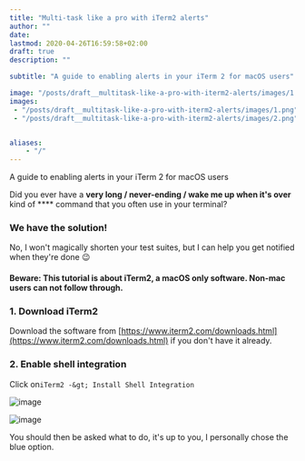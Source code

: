 ```yaml
---
title: "Multi-task like a pro with iTerm2 alerts"
author: ""
date: 
lastmod: 2020-04-26T16:59:58+02:00
draft: true
description: ""

subtitle: "A guide to enabling alerts in your iTerm 2 for macOS users"

image: "/posts/draft__multitask-like-a-pro-with-iterm2-alerts/images/1.png" 
images:
 - "/posts/draft__multitask-like-a-pro-with-iterm2-alerts/images/1.png" 
 - "/posts/draft__multitask-like-a-pro-with-iterm2-alerts/images/2.png" 


aliases:
    - "/"
---
```


A guide to enabling alerts in your iTerm 2 for macOS users

Did you ever have a **very long / never-ending / wake me up when it&#39;s over** kind of **** command that you often use in your terminal? 

### We have the solution!

No, I won&#39;t magically shorten your test suites, but I can help you get notified when they&#39;re done 😉

#### Beware: This tutorial is about iTerm2, a macOS only software. Non-mac users can not follow through.

### 1. Download iTerm2

Download the software from [https://www.iterm2.com/downloads.html](https://www.iterm2.com/downloads.html) if you don&#39;t have it already.

### 2. Enable shell integration

Click on`iTerm2 -&gt; Install Shell Integration`




![image](/posts/draft__multitask-like-a-pro-with-iterm2-alerts/images/1.png)





![image](/posts/draft__multitask-like-a-pro-with-iterm2-alerts/images/2.png)

You should then be asked what to do, it&#39;s up to you, I personally chose the blue option.
